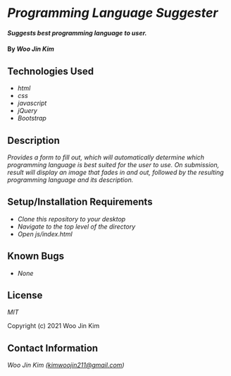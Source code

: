 # _Programming Language Suggester_

#### _Suggests best programming language to user._

#### By _**Woo Jin Kim**_

## Technologies Used

* _html_
* _css_
* _javascript_
* _jQuery_
* _Bootstrap_

## Description

_Provides a form to fill out, which will automatically determine which programming language is best suited for the user to use. On submission, result will display an image that fades in and out, followed by the resulting programming language and its description._

## Setup/Installation Requirements

* _Clone this repository to your desktop_
* _Navigate to the top level of the directory_
* _Open js/index.html_


## Known Bugs

* _None_


## License

_MIT_

Copyright (c) 2021 Woo Jin Kim

## Contact Information

_Woo Jin Kim (kimwoojin211@gmail.com)_
